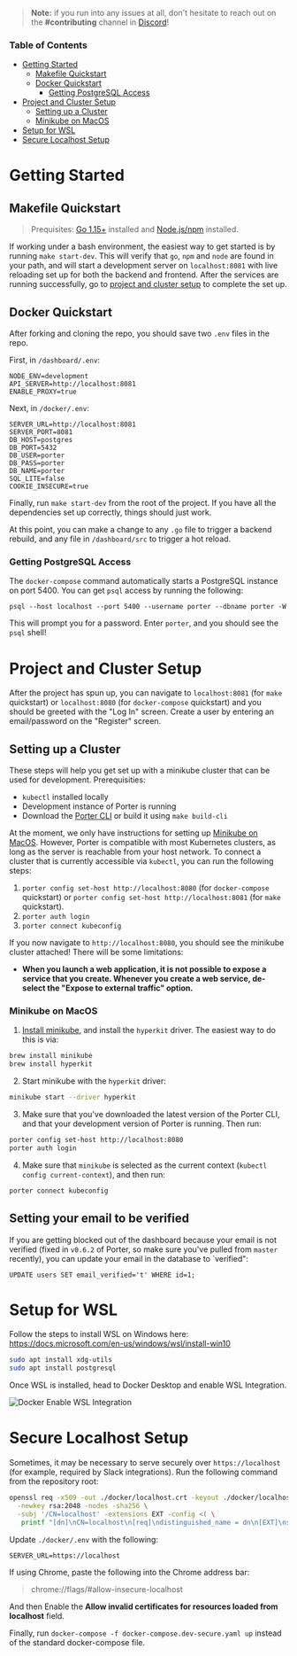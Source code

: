 > **Note:** if you run into any issues at all, don't hesitate to reach out on the **#contributing** channel in [Discord](https://discord.gg/GJynMR3KXK)!

### Table of Contents

- [Getting Started](#getting-started)
  - [Makefile Quickstart](#makefile-quickstart)
  - [Docker Quickstart](#docker-quickstart)
    - [Getting PostgreSQL Access](#getting-postgresql-access)
- [Project and Cluster Setup](#project-and-cluster-setup)
  - [Setting up a Cluster](#setting-up-a-cluster)
  - [Minikube on MacOS](#minikube-on-macos)
- [Setup for WSL](#setup-for-wsl)
- [Secure Localhost Setup](#secure-localhost-setup)

# Getting Started

## Makefile Quickstart

> Prequisites: [Go 1.15+](https://golang.org/doc/install) installed and [Node.js/npm](https://nodejs.org/en/download/) installed.

If working under a bash environment, the easiest way to get started is by running `make start-dev`. This will verify that `go`, `npm` and `node` are found in your path, and will start a development server on `localhost:8081` with live reloading set up for both the backend and frontend. After the services are running successfully, go to [project and cluster setup](#project-and-cluster-setup) to complete the set up. 

## Docker Quickstart

After forking and cloning the repo, you should save two `.env` files in the repo.

First, in `/dashboard/.env`:

```
NODE_ENV=development
API_SERVER=http://localhost:8081
ENABLE_PROXY=true
```

Next, in `/docker/.env`:

```
SERVER_URL=http://localhost:8081
SERVER_PORT=8081
DB_HOST=postgres
DB_PORT=5432
DB_USER=porter
DB_PASS=porter
DB_NAME=porter
SQL_LITE=false
COOKIE_INSECURE=true
```

Finally, run `make start-dev` from the root of the project. If you have all the dependencies set up correctly, things should just work.

At this point, you can make a change to any `.go` file to trigger a backend rebuild, and any file in `/dashboard/src` to trigger a hot reload.

### Getting PostgreSQL Access

The `docker-compose` command automatically starts a PostgreSQL instance on port 5400. You can get `psql` access by running the following:

`psql --host localhost --port 5400 --username porter --dbname porter -W`

This will prompt you for a password. Enter `porter`, and you should see the `psql` shell!

# Project and Cluster Setup

After the project has spun up, you can navigate to `localhost:8081` (for `make` quickstart) or `localhost:8080` (for `docker-compose` quickstart) and you should be greeted with the "Log In" screen. Create a user by entering an email/password on the "Register" screen. 

## Setting up a Cluster 

These steps will help you get set up with a minikube cluster that can be used for development. Prerequisities:

- `kubectl` installed locally
- Development instance of Porter is running
- Download the [Porter CLI](https://docs.porter.run/docs/cli-documentation#installation) or build it using `make build-cli`

At the moment, we only have instructions for setting up [Minikube on MacOS](#minikube-on-macos). However, Porter is compatible with most Kubernetes clusters, as long as the server is reachable from your host network. To connect a cluster that is currently accessible via `kubectl`, you can run the following steps:

1. `porter config set-host http://localhost:8080` (for `docker-compose` quickstart) or `porter config set-host http://localhost:8081` (for `make` quickstart). 
2. `porter auth login`
3. `porter connect kubeconfig` 

If you now navigate to `http://localhost:8080`, you should see the minikube cluster attached! There will be some limitations:

- **When you launch a web application, it is not possible to expose a service that you create. Whenever you create a web service, de-select the "Expose to external traffic" option.**

### Minikube on MacOS

1. [Install minikube](https://minikube.sigs.k8s.io/docs/start/), and install the `hyperkit` driver. The easiest way to do this is via:

```sh
brew install minikube
brew install hyperkit
```

2. Start minikube with the `hyperkit` driver:

```sh
minikube start --driver hyperkit
```

3. Make sure that you've downloaded the latest version of the Porter CLI, and that your development version of Porter is running. Then run:

```sh
porter config set-host http://localhost:8080
porter auth login
```

4. Make sure that `minikube` is selected as the current context (`kubectl config current-context`), and then run:

```sh
porter connect kubeconfig
```

## Setting your email to be verified

If you are getting blocked out of the dashboard because your email is not verified (fixed in `v0.6.2` of Porter, so make sure you've pulled from `master` recently), you can update your email in the database to `verified":

`UPDATE users SET email_verified='t' WHERE id=1;`

# Setup for WSL

Follow the steps to install WSL on Windows here: https://docs.microsoft.com/en-us/windows/wsl/install-win10

```sh
sudo apt install xdg-utils
sudo apt install postgresql
```

Once WSL is installed, head to Docker Desktop and enable WSL Integration.

![Docker Enable WSL Integration](https://i.imgur.com/QzMyxQx.png)

# Secure Localhost Setup

Sometimes, it may be necessary to serve securely over `https://localhost` (for example, required by Slack integrations). Run the following command from the repository root:

```sh
openssl req -x509 -out ./docker/localhost.crt -keyout ./docker/localhost.key \
  -newkey rsa:2048 -nodes -sha256 \
  -subj '/CN=localhost' -extensions EXT -config <( \
   printf "[dn]\nCN=localhost\n[req]\ndistinguished_name = dn\n[EXT]\nsubjectAltName=DNS:localhost\nkeyUsage=digitalSignature\nextendedKeyUsage=serverAuth")
```

Update `./docker/.env` with the following:

```
SERVER_URL=https://localhost
```

If using Chrome, paste the following into the Chrome address bar:

> chrome://flags/#allow-insecure-localhost

And then Enable the **Allow invalid certificates for resources loaded from localhost** field.

Finally, run `docker-compose -f docker-compose.dev-secure.yaml up` instead of the standard docker-compose file.
